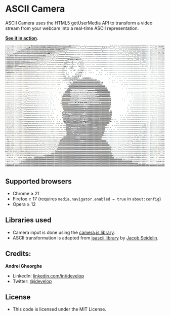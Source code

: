ASCII Camera
============

ASCII Camera uses the HTML5 getUserMedia API to transform a video stream from your webcam into a real-time ASCII representation.

**[See it in action](https://idevelop.ro/ascii-camera/)**.

<img src="https://github.com/blackvitriol/ascii-camera/blob/master/images/ascii.png?raw=true" />

## Supported browsers

* Chrome &ge; 21
* Firefox &ge; 17 (requires `media.navigator.enabled = true` in `about:config`)
* Opera &ge; 12

## Libraries used

* Camera input is done using the [camera.js library](https://github.com/idevelop/camera.js).
* ASCII transformation is adapted from [jsascii library](http://www.nihilogic.dk/labs/jsascii/) by [Jacob Seidelin](http://blog.nihilogic.dk/).

## Credits:

**Andrei Gheorghe**
* LinkedIn: [linkedin.com/in/idevelop](http://www.linkedin.com/in/idevelop)
* Twitter: [@idevelop](http://twitter.com/idevelop)

## License

- This code is licensed under the MIT License.
